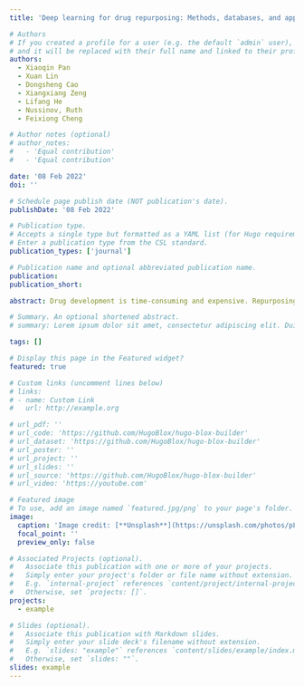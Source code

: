 ```yaml
---
title: 'Deep learning for drug repurposing: Methods, databases, and applications'

# Authors
# If you created a profile for a user (e.g. the default `admin` user), write the username (folder name) here
# and it will be replaced with their full name and linked to their profile.
authors:
  - Xiaoqin Pan
  - Xuan Lin
  - Dongsheng Cao 
  - Xiangxiang Zeng
  - Lifang He
  - Nussinov, Ruth
  - Feixiong Cheng 

# Author notes (optional)
# author_notes:
#   - 'Equal contribution'
#   - 'Equal contribution'

date: '08 Feb 2022'
doi: ''

# Schedule page publish date (NOT publication's date).
publishDate: '08 Feb 2022'

# Publication type.
# Accepts a single type but formatted as a YAML list (for Hugo requirements).
# Enter a publication type from the CSL standard.
publication_types: ['journal']

# Publication name and optional abbreviated publication name.
publication: 
publication_short: 

abstract: Drug development is time-consuming and expensive. Repurposing existing drugs for new therapies is an attractive solution that accelerates drug development at reduced experimental costs, specifically for Coronavirus Disease 2019 (COVID-19), an infectious disease caused by severe acute respiratory syndrome coronavirus 2 (SARS-CoV-2). However, comprehensively obtaining and productively integrating available knowledge and big biomedical data to effectively advance deep learning models is still challenging for drug repurposing in other complex diseases. In this review, we introduce guidelines on how to utilize deep learning methodologies and tools for drug repurposing. We first summarized the commonly used bioinformatics and pharmacogenomics databases for drug repurposing. Next, we discuss recently developed sequence-based and graph-based representation approaches as well as state-of-the-art deep learning-based methods. Finally, we present applications of drug repurposing to fight the COVID-19 pandemic and outline its future challenges.

# Summary. An optional shortened abstract.
# summary: Lorem ipsum dolor sit amet, consectetur adipiscing elit. Duis posuere tellus ac convallis placerat. Proin tincidunt magna sed ex sollicitudin condimentum.

tags: []

# Display this page in the Featured widget?
featured: true

# Custom links (uncomment lines below)
# links:
# - name: Custom Link
#   url: http://example.org

# url_pdf: ''
# url_code: 'https://github.com/HugoBlox/hugo-blox-builder'
# url_dataset: 'https://github.com/HugoBlox/hugo-blox-builder'
# url_poster: ''
# url_project: ''
# url_slides: ''
# url_source: 'https://github.com/HugoBlox/hugo-blox-builder'
# url_video: 'https://youtube.com'

# Featured image
# To use, add an image named `featured.jpg/png` to your page's folder.
image:
  caption: 'Image credit: [**Unsplash**](https://unsplash.com/photos/pLCdAaMFLTE)'
  focal_point: ''
  preview_only: false

# Associated Projects (optional).
#   Associate this publication with one or more of your projects.
#   Simply enter your project's folder or file name without extension.
#   E.g. `internal-project` references `content/project/internal-project/index.md`.
#   Otherwise, set `projects: []`.
projects:
  - example

# Slides (optional).
#   Associate this publication with Markdown slides.
#   Simply enter your slide deck's filename without extension.
#   E.g. `slides: "example"` references `content/slides/example/index.md`.
#   Otherwise, set `slides: ""`.
slides: example
---
```


<!-- {{% callout note %}}
Click the _Cite_ button above to demo the feature to enable visitors to import publication metadata into their reference management software.
{{% /callout %}}

{{% callout note %}}
Create your slides in Markdown - click the _Slides_ button to check out the example.
{{% /callout %}}

Add the publication's **full text** or **supplementary notes** here. You can use rich formatting such as including [code, math, and images](https://docs.hugoblox.com/content/writing-markdown-latex/). -->
